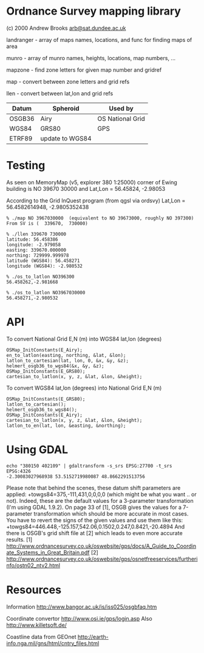 # Ordnance Survey mapping library

(c) 2000 Andrew Brooks <arb@sat.dundee.ac.uk>

landranger - array of maps names, locations, and func for finding maps of area

munro - array of munro names, heights, locations, map numbers, ...

mapzone - find zone letters for given map number and gridref

map - convert between zone letters and grid refs

llen - convert between lat,lon and grid refs


| Datum  | Spheroid  | Used by
| ------ | --------- | -------
| OSGB36 | Airy      | OS National Grid
| WGS84  | GRS80     | GPS
| ETRF89 | update to WGS84


# Testing

As seen on MemoryMap (v5, explorer 380 1:25000) corner of Ewing building is NO 39670 30000 and Lat,Lon = 56.45824, -2.98053

According to the Grid InQuest program (from qgsl via ordsvy) Lat,Lon = 56.4582614948, -2.9805352438

```
% ./map NO 3967030000  (equivalent to NO 39673000, roughly NO 397300)
From SV is (  339670,  730000)

% ./llen 339670 730000
latitude: 56.458386
longitude: -2.979058
easting: 339670.000000
northing: 729999.999978
latitude (WGS84): 56.458271
longitude (WGS84): -2.980532

% ./os_to_latlon NO396300
56.458262,-2.981668

% ./os_to_latlon NO3967030000
56.458271,-2.980532
```

# API

To convert National Grid E,N (m) into WGS84 lat,lon (degrees)

```
OSMap_InitConstants(E_Airy);
en_to_latlon(easting, northing, &lat, &lon);
latlon_to_cartesian(lat, lon, 0, &x, &y, &z);
helmert_osgb36_to_wgs84(&x, &y, &z);
OSMap_InitConstants(E_GRS80);
cartesian_to_latlon(x, y, z, &lat, &lon, &height);
```

To convert WGS84 lat,lon (degrees) into National Grid E,N (m)

```
OSMap_InitConstants(E_GRS80);
latlon_to_cartesian();
helmert_osgb36_to_wgs84();
OSMap_InitConstants(E_Airy);
cartesian_to_latlon(x, y, z, &lat, &lon, &height);
latlon_to_en(lat, lon, &easting, &northing);
```

# Using GDAL

```
echo "380150 402109" | gdaltransform -s_srs EPSG:27700 -t_srs EPSG:4326
-2.30083027968938 53.5152719980087 48.8662291513756
```

Please note that behind the scenes, these datum shift parameters are applied: +towgs84=375,-111,431,0,0,0,0 (which might be what you want .. or not).
Indeed, these are the default values for a 3-parameter transformation (I'm using GDAL 1.9.2).
On page 33 of [1], OSGB gives the values for a 7-parameter transformation which should be more accurate in most cases. You have to revert the signs of the given values and use them like this: +towgs84=446.448,-125.157,542.06,0.1502,0.247,0.8421,-20.4894
And there is OSGB's grid shift file at [2] which leads to even more accurate results.
[1] http://www.ordnancesurvey.co.uk/oswebsite/gps/docs/A_Guide_to_Coordinate_Systems_in_Great_Britain.pdf 
[2] http://www.ordnancesurvey.co.uk/oswebsite/gps/osnetfreeservices/furtherinfo/ostn02_ntv2.html


# Resources

Information http://www.bangor.ac.uk/is/iss025/osgbfaq.htm

Coordinate convertor http://www.osi.ie/gps/login.asp
Also http://www.killetsoft.de/

Coastline data from GEOnet  http://earth-info.nga.mil/gns/html/cntry_files.html

